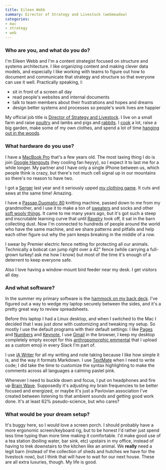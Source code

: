 ```yaml
---
title: Eileen Webb
summary: Director of Strategy and Livestock (webmeadow)
categories:
- mac
- strategy
- web
---
```


### Who are you, and what do you do?

I'm Eileen Webb and I'm a content strategist focused on structure and systems architecture. I like organizing content and making clever data models, and especially I like working with teams to figure out how to document and communicate that strategy and structure so that everyone can use it well. Practically speaking, I:

* sit in front of a screen all day
* read people's websites and internal documents
* talk to team members about their frustrations and hopes and dreams
* design better systems and processes so people's work lives are happier

My official job title is [Director of Strategy and Livestock](http://webmeadow.com/ "Eileen and Aaron's company site."). I live on a small farm and raise [poultry](https://twitter.com/webmeadow/status/787023685265657860 "Eileen's Twitter photo of her poultry.") and lambs and pigs and [rabbits](https://twitter.com/webmeadow/status/836584676181434370 "Eileen's Twitter photo of her bunnies."). I [cook](https://twitter.com/webmeadow/status/828289423322148864 "Eileen's Twitter photo of her bagels.") a lot, raise a big garden, make some of my own clothes, and spend a lot of time [hanging out in the woods](https://twitter.com/webmeadow/status/773190108564582400 "Eileen's Twitter photo of the woods.").

### What hardware do you use?

I have a [MacBook Pro][macbook-pro] that's a few years old. The most taxing thing I do is join [Google Hangouts][google-hangouts] (hey cooling fan heyyy), so I expect it to last me for a while longer. My partner and I have only a single iPhone between us, which people think is crazy, but there's not much cell signal up in our mountains so there's no reason to have two. 

I got a [Serger][1034d] last year and it seriously upped [my clothing game](https://twitter.com/webmeadow/status/795691826384539649 "Eileen's Twitter photo of her hand-made shirt and shawl."). It cuts and sews at the same time! Amazing. 

I have a [Passap Duomatic 80][duomatic-80] knitting machine, passed down to me from my grandmother, and I use it to make a ton of [sweaters](https://twitter.com/webmeadow/status/835129364186456065 "Eileen's Twitter photo of her hand-made sweater.") and socks and other [soft wooly things](https://twitter.com/webmeadow/status/815966106833731584 "Eileen's Twitter photo of her hand-made shawl."). It came to me many years ago, but it's got such a steep and inscrutable learning curve that until [Ravelry][] took off, it sat in the barn collecting dust. Now I'm connected to hundreds of people around the world who have the same machine, and we share patterns and pitfalls and help each other figure out why the yarn keeps breaking in the middle of a row.

I swear by Premier electric fence netting for protecting all our animals. Technically a bobcat can jump right over a 42" fence (while carrying a full-grown turkey! ask me how I know) but most of the time it's enough of a deterrent to keep everyone safe.

Also I love having a window-mount bird feeder near my desk. I get visitors all day.

### And what software?

In the summer my primary software is the [hammock on my back deck](https://twitter.com/webmeadow/status/746841330974810112 "Eileen's Twitter photo of her hammock."). I've figured out a way to wedge my laptop securely between the sides, and it's a pretty great way to review spreadsheets. 

Before this laptop I had a Linux desktop, and when I switched to the Mac I decided that I was just _done_ with customizing and tweaking my setup. So mostly I use the default programs with their default settings: I like [Pages][] and [Numbers][] and [Keynote][], I use [Gmail][] in the browser, I keep my desktop completely empty except for this [anthropomorphic emmental](http://www.softicons.com/culture-icons/cheeze-ikka-icons-by-troy-boy-design/emmental-cheese-icon "An icon of a small figure with a cheese wedge for a head.") that I upload as a custom emoji in every Slack I'm part of. 

I use [iA Writer][ia-writer] for all my writing and note taking because I like how simple it is, and the way it formats Markdown. I use [TextMate][textmate] when I need to write code; I did take the time to customize the syntax highlighting to make the comments across all languages a calming pastel pink.

Whenever I need to buckle down and focus, I put on headphones and fire up [Brain Wave][brain-wave-ios]. Supposedly it's adjusting my brain frequencies to be better focused and energized, or maybe it's just a Pavlovian association I've created between listening to that ambient sounds and getting good work done. It's at least 62% pseudo-science, but who cares? 

### What would be your dream setup?

It's buggy here, so I would love a screen porch. I should probably have a more ergonomic screen/keyboard rig, but to be honest I'd rather just spend less time typing than more time making it comfortable. I'd make good use of a tea station (boiling water, bar sink, etc) upstairs in my office, instead of having to trek downstairs to the kitchen like an animal. We **really** need a legit barn (instead of the collection of sheds and hutches we have for the livestock now), but I think that will have to wait for our next house. These are all extra luxuries, though. My life is good.

[1034d]: http://www.brother-usa.com/homesewing/ModelDetail.aspx?ProductID=1034D "A sewing machine."
[duomatic-80]: http://www.passapcanada.com/dm-80-introdution.htm "A knitting machine."
[macbook-pro]: https://www.apple.com/macbook-pro/ "A laptop."
[brain-wave-ios]: https://itunes.apple.com/us/app/brain-wave-32-advanced-binaural/id307219387 "A binaural app."
[gmail]: https://mail.google.com/mail/ "Web-based email."
[google-hangouts]: https://hangouts.google.com/ "A voice, video and text chat service."
[ia-writer]: https://ia.net/writer/updates/ia-writer-for-mac "A full-screen writing tool for the Mac."
[keynote]: https://www.apple.com/keynote/ "Presentation software for the Mac."
[numbers]: https://www.apple.com/numbers/ "A spreadsheet application for the Mac."
[pages]: https://www.apple.com/pages/ "A Mac word processor and layout tool from Apple."
[ravelry]: https://www.ravelry.com/ "A social network for knitters and crocheters."
[textmate]: http://macromates.com/ "A text editor for the Mac."
